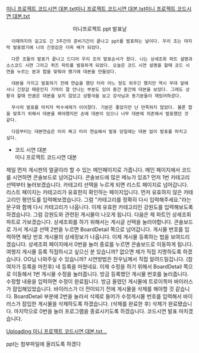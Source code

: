 [미니 프로젝트 코드시연 대본.txt](https://github.com/KimSang-Ui/KimSang-Ui.github.io/files/14210895/default.txt)[미니 프로젝트 코드시연 대본.txt](https://github.com/KimSang-Ui/KimSang-Ui.github.io/files/14210892/default.txt)[미니 프로젝트 코드시연 대본.txt](https://github.com/KimSang-Ui/KimSang-Ui.github.io/files/14210870/default.txt)<center>미니프로젝트 ppt 발표날</center>

      이때까지의 길고도 긴 3주간의 준비기간이 끝나고 ppt를 발표하는 날이다. 우리 조는 마지막 발표였기에 나의 긴장감은 더욱 배가 되었다.

      다른 조들의 발표가 끝나고 드디어 우리 조의 발표순서가 왔다. 나는 상세조회 파트 설명과 소스코드 시연 그리고 퀴즈 파트를 발표하게 되었다. 오늘은 코드 시연 설명을 할때 코드 시연을 누르는 분과 합을 맞춰야 했기에 대본을 만들었다.

      대본을 가지고 발표하기 전에 연습을 했던 터라 어느 정도 외우긴 했지만 역시 무대 앞에 서니 긴장감 때문인지 기억이 잘 안나는 부분도 있어 중간 중간에 대본을 보았다. 그래도 상황극 할때 만큼은 대본을 보지 않았고 상황극을 보고 강사님과 동기분들이 재밌어하셨다.

      무사히 발표를 마치자 박수세례가 이어졌다. 기분은 좋았지만 난 만족하지 않았다. 물론 합을 맞추기 위해서 대본을 짜야했지만 손에 대본이 있으니 너무 대본에 의존해서 발표했던 것 같다.

      다음부터는 대본연습은 미리 짜고 미리 연습해서 발표 당일에는 대본 없이 발표를 마치고 싶다. 

- 코드 시연 대본<br>
미니 프로젝트 코드시연 대본

제일 먼저 게시판의 얼굴이라 할 수 있는 메인페이지로 가줍니다.
메인 페이지에서 코드를 시연하면 콘솔보드로 넘어갑니다.
콘솔보드에 많은 메뉴가 있죠? 먼저 1번 카테고리 선택부터 눌러보겠습니다.
카테고리 선택을 누르게 되면 리스트 페이지로 넘어갑니다.
리스트 페이지는 카테고리가 유효한지 확인하는 페이지입니다. 
먼저 유효하지 않은 카테고리인 평안도를 입력해보겠습니다.
그럼 "카테고리를 정확히 다시 입력해주세요."라는 문구와 함께 다시 카테고리가 나옵니다.
이제 유효한 카테고리인 강원도를 입력해보도록 하겠습니다. 그럼 강원도와 관련된 게시물이 나오게 됩니다.
다음은 제 파트인 상세조회 파트로 가보겠습니다.
상세조회를 하기 위해서는 게시글 선택을 눌러야합니다. 콘솔보드로 가서 게시글 선택 2번을 누르면 BoardDetail 쪽으로 넘어갑니다.
게시물 번호를 입력하면 해당 번호 게시물의 상세정보가 나옵니다.
이제 게시물 등록하는 법을 보여드리겠습니다. 상세조회 페이지에서 0번을 눌러 종료를 누르면 콘솔보드로 이동하게 됩니다.
여행지 게시물 등록 직접하시고 싶으신 분 있습니까? 없으면 제가 직접 지명하도록 하겠습니다. OO님 나와주실 수 있습니까?
시연방법은 찬우님께서 직접 알려드릴겁니다. (참여자가 등록을 마친후) 네 등록을 마쳤네요. 
이제 수정을 하기 위해서 BoardDetail 쪽으로 이동해서 1번 게시물 수정을 눌러줍니다. 방금 등록했던 게시물 번호를 눌러줍니다. 수정할 내용을 입력하면 수정이 완료됩니다.
방금 올렸던 게시물에 트로이목마 바이러스가 잠입해있었습니다. 바이러스가 더 전이되기 전에 게시물을 삭제를 해야할 것 같습니다. 
BoardDetail 부분에 2번을 눌러서 삭제로 들어가 수정게시물 번호를 입력해서 바이러스가 잠입한 게시물을 삭제하도록 하겠습니다.
(삭제를 완료한 후) 삭제가 완료됐습니다.
마지막으로 0번을 눌러 프로그램을 종료시키도록 하겠습니다.
코드시연 발표 마치겠습니다.  

[Uploading 미니 프로젝트 코드시연 대본.txt…]()


ppt는 첨부파일에 올리도록 하겠다
